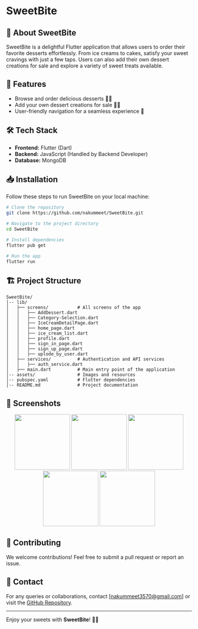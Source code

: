 # SweetBite

## 🍨 About SweetBite

SweetBite is a delightful Flutter application that allows users to order their favorite desserts effortlessly. From ice creams to cakes, satisfy your sweet cravings with just a few taps. Users can also add their own dessert creations for sale and explore a variety of sweet treats available.

## 📲 Features

- Browse and order delicious desserts 🍩🍪
- Add your own dessert creations for sale 🍦🎂
- User-friendly navigation for a seamless experience 📱



## 🛠️ Tech Stack

- **Frontend:** Flutter (Dart)
- **Backend:** JavaScript (Handled by Backend Developer)
- **Database:** MongoDB

## 📥 Installation

Follow these steps to run SweetBite on your local machine:

```bash
# Clone the repository
git clone https://github.com/nakummeet/SweetBite.git

# Navigate to the project directory
cd SweetBite

# Install dependencies
flutter pub get

# Run the app
flutter run
```

## 🏗️ Project Structure

```
SweetBite/
│-- lib/
│   ├── screens/           # All screens of the app
│   │   ├── AddDessert.dart
│   │   ├── Category-Selection.dart
│   │   ├── IceCreamDetailPage.dart
│   │   ├── home_page.dart
│   │   ├── ice_cream_list.dart
│   │   ├── profile.dart
│   │   ├── sign_in_page.dart
│   │   ├── sign_up_page.dart
│   │   ├── uplode_by_user.dart
│   ├── services/          # Authentication and API services
│   │   ├── auth_service.dart
│   ├── main.dart          # Main entry point of the application
│-- assets/                # Images and resources
│-- pubspec.yaml           # Flutter dependencies
│-- README.md              # Project documentation

```

## 📸 Screenshots

<p align="center">
  <img src="https://github.com/user-attachments/assets/c015d798-bc92-4cfd-a9d4-2d0b1cbbb4a4" width="150">
  <img src="https://github.com/user-attachments/assets/6dcf23b1-8d27-418c-8e3e-940ecbc970c8" width="150">
  <img src="https://github.com/user-attachments/assets/d4688d10-bd49-4997-98a1-c85d1a712afa" width="150">
  <img src="https://github.com/user-attachments/assets/c0b98afb-ef38-413d-9d71-ae05568d185c" width ="150">
  <img src="https://github.com/user-attachments/assets/294d917c-4a1f-4455-b34d-fb7018674be7" width="150">
</p>



## 🤝 Contributing

We welcome contributions! Feel free to submit a pull request or report an issue.

## 📧 Contact

For any queries or collaborations, contact [[nakummeet3570@gmail.com](mailto\:nakummeet3570@gmail.com)] or visit the [GitHub Repository](https://github.com/nakummeet/SweetBite).

---

Enjoy your sweets with **SweetBite**! 🍫🍰

